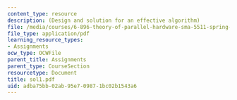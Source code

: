 ```yaml
---
content_type: resource
description: (Design and solution for an effective algorithm)
file: /media/courses/6-896-theory-of-parallel-hardware-sma-5511-spring-2004/adba75bb02ab95e709871bc02b1543a6_sol1.pdf
file_type: application/pdf
learning_resource_types:
- Assignments
ocw_type: OCWFile
parent_title: Assignments
parent_type: CourseSection
resourcetype: Document
title: sol1.pdf
uid: adba75bb-02ab-95e7-0987-1bc02b1543a6
---
```

